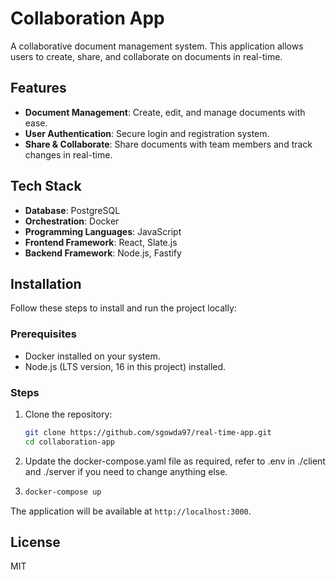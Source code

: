 # Collaboration App

A collaborative document management system. This application allows users to create, share, and collaborate on documents in real-time.

## Features

- **Document Management**: Create, edit, and manage documents with ease.
- **User Authentication**: Secure login and registration system.
- **Share & Collaborate**: Share documents with team members and track changes in real-time.

## Tech Stack

- **Database**: PostgreSQL
- **Orchestration**: Docker
- **Programming Languages**: JavaScript
- **Frontend Framework**: React, Slate.js
- **Backend Framework**: Node.js, Fastify

## Installation

Follow these steps to install and run the project locally:

### Prerequisites

- Docker installed on your system.
- Node.js (LTS version, 16 in this project) installed.

### Steps

1. Clone the repository:
   ```bash
   git clone https://github.com/sgowda97/real-time-app.git
   cd collaboration-app
   ```
2. Update the docker-compose.yaml file as required, refer to .env in ./client and ./server if you need to change anything else.
3. ```bash
   docker-compose up
   ```

The application will be available at ```http://localhost:3000```.

## License
MIT